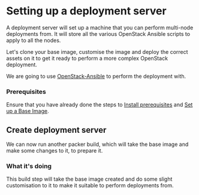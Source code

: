 # Setting up a deployment server

A deployment server will set up a machine that you can perform multi-node deployments from. It will store all the various OpenStack Ansible scripts to apply to all the nodes.

Let's clone your base image, customise the image and deploy the correct assets on it to get it ready to perform a more complex OpenStack deployment.

We are going to use [OpenStack-Ansible](https://docs.openstack.org/developer/openstack-ansible/) to perform the deployment with.

### Prerequisites

Ensure that you have already done the steps to [Install prerequisites](localprereq.md) and [Set up a Base Image](baseimage.md).

## Create deployment server

We can now run another packer build, which will take the base image and make some changes to it, to prepare it. 

<div class="virtualbox" style="display: none">
Run: 
<code>packer build --only=virtualbox-ovf deployserver.json</code>
</div>

<div class="fusion" style="display: none">
Run: 
<code>packer build --only=vmware-vmx deployserver.json</code>
</div>

<div class="hyperv" style="display: none">
<p><b>Note</b> - You will need to set up an external Virtual Switch and set the variable in deployserverhyperv.json to match the name of this switch.</p>
Run: 
<code>packer build --only=hyperv-iso deployserverhyperv.json</code>

</div>

<div class="novisor" style="display: none">
<p>
Please select a preferred hypervisor using the dropdown at the top right.
</p>
</div>

### What it's doing

This build step will take the base image created and do some slight customisation to it to make it suitable to perform deployments from.